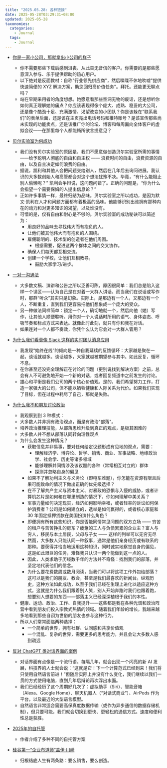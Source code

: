 ```yaml
---
title: "2025.05.28: 各种链接"
date: 2025-05-28T03:29:31+08:00
updated: 2025-05-28
taxonomies:
  categories:
    - Journal
  tags:
    - Journal
---
```


- [你是一家小公司，那就拿出小公司的样子](https://longform.asmartbear.com/little-company/)
  - 你不需要那些下载后感到沮丧、从此杳无音信的客户。你需要的是那些愿意深入参与、乐于提供帮助的热心用户。
  - 以下绝对是反面教材：自称"行业领先供应商"，然后喋喋不休地吹嘘"提供快速简便的
    XYZ 解决方案，助您回归高价值任务"。拜托。还能更无聊点吗？
  - 站在早期采用者的角度想想。她愿意看那些空洞无物的废话，还是想听你如何真正理解她的痛点？你应该表现得像个庞大、成熟、稳妥的大公司，还是像个酷劲十足、充满激情、渴望改变的小团队？你是该躲在"联系我们"的表单后面，还是该在主页亮出电话号码和推特账号？是该宣传那些尚未实现的功能卖点，还是该推广你的论坛、博客和每周面向全体客户的虚拟会议——在那里每个人都能畅所欲言提意见？
- [贝尔实验室为何成功](https://1517.substack.com/p/why-bell-labs-worked)
  - 我们没有贝尔实验室的原因是，我们不愿意做创造贝尔实验室所需的事情——给予聪明人彻底的自由和自主权
    —— 浪费时间的自由，浪费资源的自由，以及自主决定如何浪费的自由。
  - 据说，凯利和其他人会把问题交给别人，然后在几年后去询问进展。我认识的大多数创始人和高管都会对这个想法犹豫不决。毕竟，“有什么能阻止别人偷懒呢？”
    凯利会争辩说，这问题问错了。正确的问题是，“你为什么会指望一个需要保姆的人提出信息论？”
  - 正如许多事情一样，最终归结为品味。贝尔实验室之所以成功，是因为默文·凯利在人才和问题方面都有着极高的品味。他能够识别出谁拥有那种内在的动力和对更多知识的渴望，以及谁没有。
  - 可惜的是，仅有自由和耐心是不够的。贝尔实验室的成功秘诀可以简述为：
    - 用良好的品味去寻找伟大而有抱负的人。
    - 让他们被其他伟大而有抱负的人围绕。
    - 雇佣聪明的、技术型的创造者在他们周围。
      - 根据需要，促进这两个群体之间的交叉协作。
    - 确保人们每天都互相交流。
    - 创建一个学校，让他们互相教导。
      - 鼓励大家学习/进步。
- [一对一沟通法](https://seths.blog/2025/05/the-11-method/)
  - 大多数文稿、演讲和公告之所以乏善可陈，原因很简单：我们总是陷入这样一个误区——认为自己是在对着一大群人讲话。而当我们在说话或写作时，那群“听众”其实只是幻象。实际上，是那边有一个人，又那边有一个人，不断重复，直到我们更容易把他们想象成一个庞大的受众。
  - 另一种做法同样简单：锁定一个人，确切地就一个，然后向他（她）写作，让其他人顺便聆听。用你对一个人说话时所用的语气、身体姿态、呼吸节奏和标点方式来表达。就像此时此刻，就只有你和我在对话。
  - 如果连对一个人都不奏效，你凭什么认为它会对一大群人管用？
- [为什么我们看衰像 Slack 这样的实时团队消息应用](https://async.twist.com/betting-against-slack/)

  - 我发现“始终在线”的倾向是一种自我延续的反馈循环：大家越是聚在一起，谈话就越多。谈话越多，大家就越被期望参与其中。如此反复，循环不息。
  - 在你甚至还没完全理解正在讨论的问题（更别说找到解决方案）之前，总会有人不可避免地开始一个新的对话，或者回复频道中之前发生的讨论。
  - 雄心和平衡是我们公司的两个核心价值观。是的，我们希望努力工作，打造一家强大的公司，但不能以牺牲健康和人际关系为代价。如果我们实现了目标，但在过程中耗尽了自己，那就是失败。

- [为什么我不和朋友讨论政治](https://shwin.co/blog/why-i-dont-discuss-politics-with-friends)

  - 我观察到到 3 种模式：
  - 大多数人并非拥有政治观点，而是有政治"部落"。
  - 培养政治推理技能，从部落思维升级到真正的观点，是极其困难的
  - 大多数人并不想从部落认同转向理性观点
  - 为什么会发生这种情况？
    - 获取信息并非易事，要对任何给定议题形成有见地的观点，需要：
      - 理解经济学、博弈论、哲学、销售、商业、军事战略、地缘政治学、社会学、历史等诸多领域
      - 能够理解并同情涉及该议题的各种（常常相互对立的）群体
      - 探测并忽略自身的偏见
    - 如果不了解功利主义与义务论（即电车难题），你怎能在资源有限且后果可能致命的情况下做出正确的优先级选择？
    - 在不了解共产主义与资本主义、对暴政的恐惧与入侵的威胁，或者计算机芯片是如何和在哪里制造的情况下，你如何理解中美关系？
    - 军事力量如何决定现实，经济如何影响幸福，或者轻率的诉讼如何保护消费者？公司是如何建立的，选举是如何赢得的，或者核心家庭和
      30 年固定抵押贷款在美国扮演什么角色？
    - 即便拥有所有这些知识，你是否能同情常见问题的双方立场 ——
      穷苦的租户与苦苦挣扎的房东？疲惫的工人与负债累累的企业主？富人与穷人，移民与本土居民，父母与子女
      —— 这样的列举可以无穷无尽
    - 然而，大多数人只能认同一种叙事，通常是他们亲身经历或有联系的那种。要获得并恰当地运用这种知识，同时诚实地察觉自身的偏见，这是如此艰巨的任务，难怪我只认识一两个能做到这一点的人。
    - 因此，人类求助于历经数千年的方法并不奇怪：找到我们的部落，并坚定地代表他们的信念。
    - 为什么要花费数周或数月阅读，当我们可以将这项工作外包给部落？这可以是我们的朋友、教会，甚至是我们最喜欢的新闻台。纵观历史，这种方法如此成功，以至于我们已经在生理上进化以适应这种方式。这就是为什么我们跟着别人笑，别人开始奔跑时我们也跟着跑，想要别人想要的东西——部落主义已经深深植根于我们的本性。
  - 健康、运动、政治、工作、自我提升——这些都是我在各种光谱和政治阵营中看到朋友们投入宗教式热情的领域。随着我们年龄的增长，我越来越多地看到那些自诩为世俗的朋友也参与这种行为。
  - 所以人们常常面临两种选择：
    - 一个简单的世界，拥有社群、认同感和共享价值观
    - 一个混乱、复杂的世界，需要更多的思考能力，并且会让大多数人感到疏远

- [反对 ChatGPT 类对话界面的案例](https://julian.digital/2025/03/27/the-case-against-conversational-interfaces/)
  - 对话界面有点像是一个流行语。每隔几年，就会出现一个闪亮的新 AI
    发展，科技界的人士就会说：“这就是它！下一个计算范式已经到来！我们将只使用自然语言前进！”但随后实际上并没有什么变化，我们继续以我们一贯的方式使用电脑，直到几年后辩论再次浮出水面。
  - 我们已经经历了这个周期好几次了：虚拟助手（Siri）、智能音箱（Alexa、Google
    Home）、聊天机器人（“对话式商业”）、AirPods
    作为平台，以及最近的大型语言模型。
  - 自然语言非常适合需要高保真度数据传输（或作为异步通信的数据存储机制），但只要可能，我们就会切换到更快、更轻松的通信方式。速度和便利性总是获胜。
- [2025年的自托管](https://kiranet.org/posts/self-hosting-like-its-2025/)

  - 作者介绍了多种不同的自托管方案

- [硅谷第一“企业布道师”盖伊·川崎](https://www.modernweekly.com/hots/41381)

  - 归根结底人生有两条路：要么销售，要么创造。
